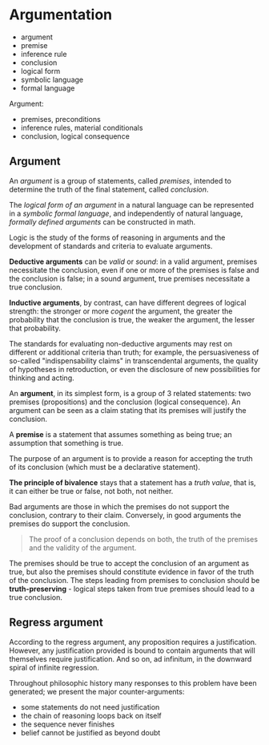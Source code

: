 # Argumentation

- argument
- premise
- inference rule
- conclusion
- logical form
- symbolic language
- formal language

Argument:
- premises, preconditions
- inference rules, material conditionals
- conclusion, logical consequence


## Argument

An *argument* is a group of statements, called *premises*, intended to determine the truth of the final statement, called *conclusion*.

The *logical form of an argument* in a natural language can be represented in a *symbolic formal language*, and independently of natural language, *formally defined arguments* can be constructed in math.

Logic is the study of the forms of reasoning in arguments and the development of standards and criteria to evaluate arguments.

**Deductive arguments** can be *valid* or *sound*: in a valid argument, premises necessitate the conclusion, even if one or more of the premises is false and the conclusion is false; in a sound argument, true premises necessitate a true conclusion.

**Inductive arguments**, by contrast, can have different degrees of logical strength: the stronger or more *cogent* the argument, the greater the probability that the conclusion is true, the weaker the argument, the lesser that probability.

The standards for evaluating non-deductive arguments may rest on different or additional criteria than truth; for example, the persuasiveness of so-called "indispensability claims" in transcendental arguments, the quality of hypotheses in retroduction, or even the disclosure of new possibilities for thinking and acting.



An **argument**, in its simplest form, is a group of 3 related statements: two premises (propositions) and the conclusion (logical consequence). An argument can be seen as a claim stating that its premises will justify the conclusion.

A **premise** is a statement that assumes something as being true; an assumption that something is true.

The purpose of an argument is to provide a reason for accepting the truth of its conclusion (which must be a declarative statement).

**The principle of bivalence** stays that a statement has a *truth value*, that is, it can either be true or false, not both, not neither.


Bad arguments are those in which the premises do not support the conclusion, contrary to their claim. Conversely, in good arguments the premises do support the conclusion.

> The proof of a conclusion depends on both, the truth of the premises and the validity of the argument.

The premises should be true to accept the conclusion of an argument as true, but also the premises should constitute evidence in favor of the truth of the conclusion. The steps leading from premises to conclusion should be **truth-preserving** - logical steps taken from true premises should lead to a true conclusion.


## Regress argument

According to the regress argument, any proposition requires a justification. However, any justification provided is bound to contain arguments that will themselves require justification. And so on, ad infinitum, in the downward spiral of infinite regression.

Throughout philosophic history many responses to this problem have been generated; we present the major counter-arguments:
- some statements do not need justification
- the chain of reasoning loops back on itself
- the sequence never finishes
- belief cannot be justified as beyond doubt
